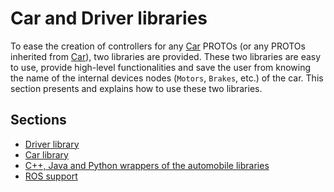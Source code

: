 # Car and Driver libraries

To ease the creation of controllers for any [Car](car.md) PROTOs (or any PROTOs
inherited from [Car](car.md)), two libraries are provided. These two libraries
are easy to use, provide high-level functionalities and save the user from
knowing the name of the internal devices nodes (`Motors`, `Brakes`, etc.) of the
car. This section presents and explains how to use these two libraries.

## Sections
- [Driver library](driver-library.md)
- [Car library](car-library.md)
- [C++, Java and Python wrappers of the automobile libraries](cpp-java-and-python-wrappers-of-the-automobile-libraries.md)
- [ROS support](ros-support.md)
